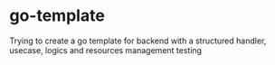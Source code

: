 # go-template

Trying to create a go template for backend with a structured handler, usecase, logics and resources management
testing
